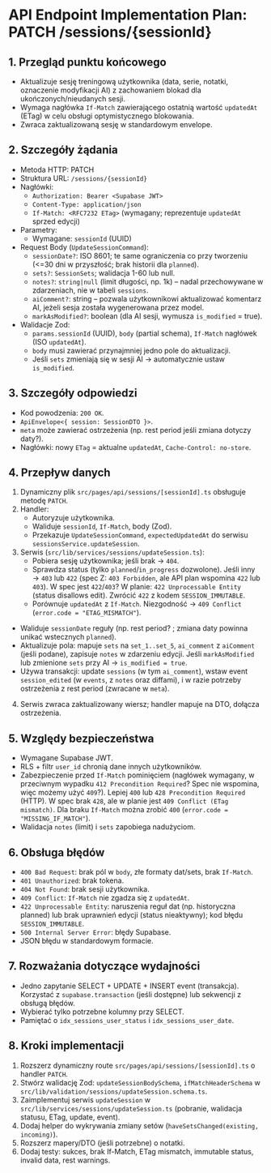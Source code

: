 # API Endpoint Implementation Plan: PATCH /sessions/{sessionId}

## 1. Przegląd punktu końcowego
- Aktualizuje sesję treningową użytkownika (data, serie, notatki, oznaczenie modyfikacji AI) z zachowaniem blokad dla ukończonych/nieudanych sesji.
- Wymaga nagłówka `If-Match` zawierającego ostatnią wartość `updatedAt` (ETag) w celu obsługi optymistycznego blokowania.
- Zwraca zaktualizowaną sesję w standardowym envelope.

## 2. Szczegóły żądania
- Metoda HTTP: PATCH
- Struktura URL: `/sessions/{sessionId}`
- Nagłówki:
  - `Authorization: Bearer <Supabase JWT>`
  - `Content-Type: application/json`
  - `If-Match: <RFC7232 ETag>` (wymagany; reprezentuje `updatedAt` sprzed edycji)
- Parametry:
  - Wymagane: `sessionId` (UUID)
- Request Body (`UpdateSessionCommand`):
  - `sessionDate?`: ISO 8601; te same ograniczenia co przy tworzeniu (<=30 dni w przyszłość; brak historii dla `planned`).
  - `sets?`: `SessionSets`; walidacja 1-60 lub null.
  - `notes?`: `string|null` (limit długości, np. 1k) – nadal przechowywane w zdarzeniach, nie w tabeli `sessions`.
  - `aiComment?`: string – pozwala użytkownikowi aktualizować komentarz AI, jeżeli sesja została wygenerowana przez model.
  - `markAsModified?`: boolean (dla AI sesji, wymusza `is_modified` = true).
- Walidacje Zod:
  - `params.sessionId` (UUID), `body` (partial schema), `If-Match` nagłówek (ISO `updatedAt`).
  - `body` musi zawierać przynajmniej jedno pole do aktualizacji.
  - Jeśli `sets` zmieniają się w sesji AI → automatycznie ustaw `is_modified`.

## 3. Szczegóły odpowiedzi
- Kod powodzenia: `200 OK`.
- `ApiEnvelope<{ session: SessionDTO }>`.
- `meta` może zawierać ostrzeżenia (np. rest period jeśli zmiana dotyczy daty?).
- Nagłówki: nowy `ETag` = aktualne `updatedAt`, `Cache-Control: no-store`.

## 4. Przepływ danych
1. Dynamiczny plik `src/pages/api/sessions/[sessionId].ts` obsługuje metodę `PATCH`.
2. Handler:
   - Autoryzuje użytkownika.
   - Waliduje `sessionId`, `If-Match`, body (Zod).
   - Przekazuje `UpdateSessionCommand`, `expectedUpdatedAt` do serwisu `sessionsService.updateSession`.
3. Serwis (`src/lib/services/sessions/updateSession.ts`):
   - Pobiera sesję użytkownika; jeśli brak → `404`.
   - Sprawdza status (tylko `planned`/`in_progress` dozwolone). Jeśli inny → `403` lub `422` (spec Z: `403 Forbidden`, ale API plan wspomina `422` lub `403`). W spec jest `422`/`403`? W planie: `422 Unprocessable Entity` (status disallows edit). Zwrócić `422` z kodem `SESSION_IMMUTABLE`.
   - Porównuje `updatedAt` z `If-Match`. Niezgodność → `409 Conflict` (`error.code = "ETAG_MISMATCH"`).
  - Waliduje `sessionDate` reguły (np. rest period? ; zmiana daty powinna unikać wstecznych `planned`).
   - Aktualizuje pola: mapuje `sets` na `set_1..set_5`, `ai_comment` z `aiComment` (jeśli podane), zapisuje `notes` w zdarzeniu edycji. Jeśli `markAsModified` lub zmienione `sets` przy AI → `is_modified = true`.
  - Używa transakcji: update `sessions` (w tym `ai_comment`), wstaw event `session_edited` (w `events`, z `notes` oraz diffami), i w razie potrzeby ostrzeżenia z rest period (zwracane w `meta`).
4. Serwis zwraca zaktualizowany wiersz; handler mapuje na DTO, dołącza ostrzeżenia.

## 5. Względy bezpieczeństwa
- Wymagane Supabase JWT.
- RLS + filtr `user_id` chronią dane innych użytkowników.
- Zabezpieczenie przed `If-Match` pominięciem (nagłówek wymagany, w przeciwnym wypadku `412 Precondition Required`? Spec nie wspomina, więc możemy użyć `409`?). Lepiej `400` lub `428 Precondition Required` (HTTP). W spec brak `428`, ale w planie jest `409 Conflict (ETag mismatch)`. Dla braku `If-Match` można zrobić `400` (`error.code = "MISSING_IF_MATCH"`).
- Walidacja `notes` (limit) i `sets` zapobiega nadużyciom.

## 6. Obsługa błędów
- `400 Bad Request`: brak pól w `body`, złe formaty dat/sets, brak `If-Match`.
- `401 Unauthorized`: brak tokena.
- `404 Not Found`: brak sesji użytkownika.
- `409 Conflict`: `If-Match` nie zgadza się z `updatedAt`.
- `422 Unprocessable Entity`: naruszenia reguł dat (np. historyczna planned) lub brak uprawnień edycji (status nieaktywny); kod błędu `SESSION_IMMUTABLE`.
- `500 Internal Server Error`: błędy Supabase.
- JSON błędu w standardowym formacie.

## 7. Rozważania dotyczące wydajności
- Jedno zapytanie SELECT + UPDATE + INSERT event (transakcja). Korzystać z `supabase.transaction` (jeśli dostępne) lub sekwencji z obsługą błędów.
- Wybierać tylko potrzebne kolumny przy SELECT.
- Pamiętać o `idx_sessions_user_status` i `idx_sessions_user_date`.

## 8. Kroki implementacji
1. Rozszerz dynamiczny route `src/pages/api/sessions/[sessionId].ts` o handler `PATCH`.
2. Stwórz walidację Zod: `updateSessionBodySchema`, `ifMatchHeaderSchema` w `src/lib/validation/sessions/updateSession.schema.ts`.
3. Zaimplementuj serwis `updateSession` w `src/lib/services/sessions/updateSession.ts` (pobranie, walidacja statusu, ETag, update, event).
4. Dodaj helper do wykrywania zmiany setów (`haveSetsChanged(existing, incoming)`).
5. Rozszerz mapery/DTO (jeśli potrzebne) o notatki.
6. Dodaj testy: sukces, brak If-Match, ETag mismatch, immutable status, invalid data, rest warnings.

